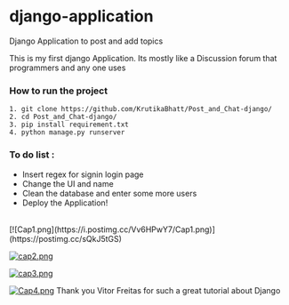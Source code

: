 # django-application
Django Application to post and add topics

This is my first django Application. Its mostly like a Discussion forum that programmers and any one uses 

### How to run the project
```
1. git clone https://github.com/KrutikaBhatt/Post_and_Chat-django/
2. cd Post_and_Chat-django/
3. pip install requirement.txt
4. python manage.py runserver
```
### To do list :
- Insert regex for signin login page
-  Change the UI and name
-  Clean the database and enter some more users
-  Deploy the Application!
<br>
[![Cap1.png](https://i.postimg.cc/Vv6HPwY7/Cap1.png)](https://postimg.cc/sQkJ5tGS)


[![cap2.png](https://i.postimg.cc/pTy1gxVs/cap2.png)](https://postimg.cc/gXFDZCZh)


[![cap3.png](https://i.postimg.cc/W3QSCkH4/cap3.png)](https://postimg.cc/8JmhrjD8)


[![Cap4.png](https://i.postimg.cc/tgJ5gk0T/Cap4.png)](https://postimg.cc/kVr81xg3)
Thank you Vitor Freitas for such a great tutorial about Django

